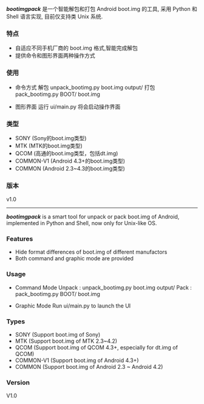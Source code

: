 

***bootimgpack*** 是一个智能解包和打包 Android boot.img 的工具,
采用 Python 和 Shell 语言实现, 目前仅支持类 Unix 系统.

### 特点

  * 自适应不同手机厂商的 boot.img 格式,智能完成解包
  * 提供命令和图形界面两种操作方式

### 使用

 * 命令方式
   解包 unpack_bootimg.py boot.img output/
   打包 pack_bootimg.py   BOOT/ boot.img

 * 图形界面
   运行 ui/main.py 将会启动操作界面

### 类型 

 * SONY (Sony的boot.img类型)
 * MTK (MTK的boot.img类型)
 * QCOM (高通的boot.img类型，包括dt.img)
 * COMMON-V1 (Android 4.3+的boot.img类型)
 * COMMON (Android 2.3~4.3的boot.img类型)

### 版本

v1.0

-------------------------------------------------------------------------------

***bootimgpack*** is a smart tool for unpack or pack boot.img of Android,
implemented in Python and Shell, now only for Unix-like OS.

### Features
 * Hide format differences of boot.img of different manufactors
 * Both command and graphic mode are provided

### Usage
 * Command Mode
   Unpack : unpack_bootimg.py boot.img output/
   Pack   : pack_bootimg.py BOOT/ boot.img

 * Graphic Mode
   Run ui/main.py to launch the UI

### Types
 * SONY (Support boot.img of Sony)
 * MTK (Support boot.img of MTK 2.3~4.2)
 * QCOM (Support boot.img of QCOM 4.3+, especially for dt.img of QCOM)
 * COMMON-V1 (Support boot.img of Android 4.3+)
 * COMMON (Support boot.img of Android 2.3 ~ Android 4.2)

### Version
V1.0
